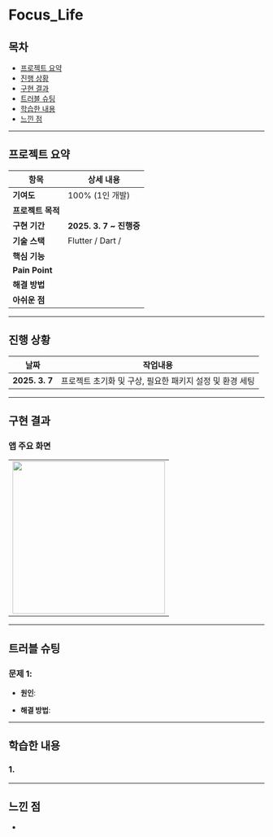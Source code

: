 # Focus_Life

## 목차
- [프로젝트 요약](#프로젝트-요약)
- [진행 상황](#진행-상황)
- [구현 결과](#구현-결과)
- [트러블 슈팅](#트러블-슈팅)
- [학습한 내용](#학습한-내용)
- [느낀 점](#느낀-점)

---

## 프로젝트 요약

| 항목            | 상세 내용                                                                 |
|-----------------|-----------------------------------------------------------------------|
| **기여도**       | 100% (1인 개발)                                                        |
| **프로젝트 목적** | |
| **구현 기간**    | **2025. 3. 7 ~ 진행중**                                              |
| **기술 스택**    | Flutter / Dart /      |
| **핵심 기능**    |  |
| **Pain Point**   |  |
| **해결 방법**    |  |
| **아쉬운 점**    | |

---

## 진행 상황

| 날짜          | 작업내용                                           |
|---------------|--------------------------------------------------|
| **2025. 3. 7**  | 프로젝트 초기화 및 구상, 필요한 패키지 설정 및 환경 세팅      |    

---

## 구현 결과

### 앱 주요 화면

||
|:----------------------------:|
| <img src="https://github.com/user-attachments/assets/00c78a22-d658-40e8-9767-993435ba1aec" width=300>| 

---

## 트러블 슈팅

### 문제 1: 

- **원인**: 

- **해결 방법**:
 
---

## 학습한 내용

### 1. 
---

## 느낀 점

- 
